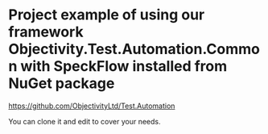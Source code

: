 # Project example of using our framework Objectivity.Test.Automation.Common with SpeckFlow installed from NuGet package
https://github.com/ObjectivityLtd/Test.Automation


You can clone it and edit to cover your needs.
